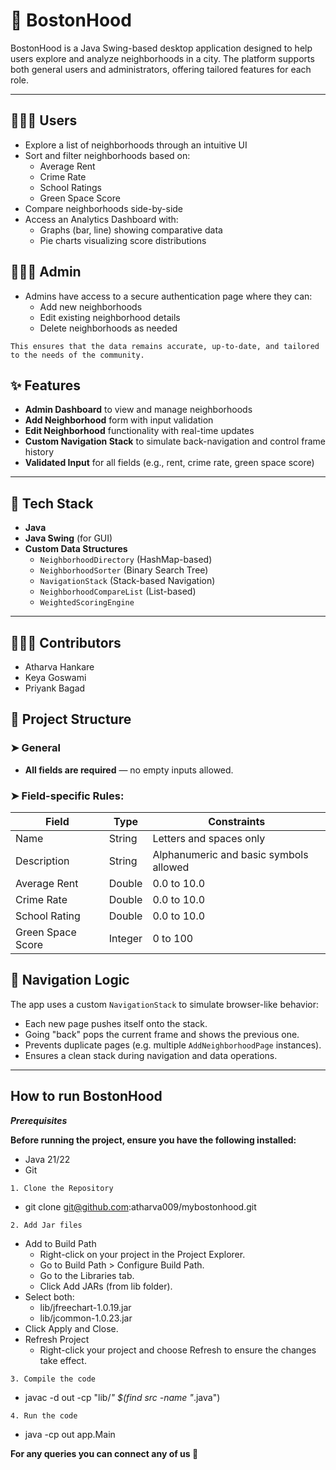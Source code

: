 # 🏡 BostonHood

BostonHood is a Java Swing-based desktop application designed to help users explore and analyze neighborhoods in a city. The platform supports both general users and administrators, offering tailored features for each role.

---
## 🧑🏼‍💻 Users
  - Explore a list of neighborhoods through an intuitive UI
  - Sort and filter neighborhoods based on:
      - Average Rent
      - Crime Rate
      - School Ratings
      - Green Space Score
  - Compare neighborhoods side-by-side
  - Access an Analytics Dashboard with:
    - Graphs (bar, line) showing comparative data
    - Pie charts visualizing score distributions
      
## 👩🏻‍💼 Admin
  - Admins have access to a secure authentication page where they can:
      - Add new neighborhoods
      - Edit existing neighborhood details
      - Delete neighborhoods as needed
        
`This ensures that the data remains accurate, up-to-date, and tailored to the needs of the community.`

## ✨ Features

- **Admin Dashboard** to view and manage neighborhoods
- **Add Neighborhood** form with input validation
- **Edit Neighborhood** functionality with real-time updates
- **Custom Navigation Stack** to simulate back-navigation and control frame history
- **Validated Input** for all fields (e.g., rent, crime rate, green space score)

---

## 🧰 Tech Stack

- **Java**
- **Java Swing** (for GUI)
- **Custom Data Structures**
  - `NeighborhoodDirectory` (HashMap-based)
  - `NeighborhoodSorter` (Binary Search Tree)
  - `NavigationStack` (Stack-based Navigation)
  - `NeighborhoodCompareList` (List-based)
  - `WeightedScoringEngine` 

---
## 👩🏻‍💻 Contributors
- Atharva Hankare
- Keya Goswami
- Priyank Bagad

## 📁 Project Structure

### ➤ General
- **All fields are required** — no empty inputs allowed.

### ➤ Field-specific Rules:

| Field            | Type     | Constraints                            |
|------------------|----------|----------------------------------------|
| Name             | String   | Letters and spaces only                |
| Description      | String   | Alphanumeric and basic symbols allowed |
| Average Rent     | Double   | 0.0 to 10.0                            |
| Crime Rate       | Double   | 0.0 to 10.0                            |
| School Rating    | Double   | 0.0 to 10.0                            |
| Green Space Score| Integer  | 0 to 100                               |

## 🧭 Navigation Logic

The app uses a custom `NavigationStack` to simulate browser-like behavior:
- Each new page pushes itself onto the stack.
- Going "back" pops the current frame and shows the previous one.
- Prevents duplicate pages (e.g. multiple `AddNeighborhoodPage` instances).
- Ensures a clean stack during navigation and data operations.

---
## How to run BostonHood

***Prerequisites***

**Before running the project, ensure you have the following installed:**
- Java 21/22
- Git

`1. Clone the Repository`
- git clone git@github.com:atharva009/mybostonhood.git

`2. Add Jar files`
- Add to Build Path
    - Right-click on your project in the Project Explorer.
    - Go to Build Path > Configure Build Path.
    - Go to the Libraries tab.
    - Click Add JARs (from lib folder).
- Select both:
    - lib/jfreechart-1.0.19.jar
    - lib/jcommon-1.0.23.jar
- Click Apply and Close.
- Refresh Project
  - Right-click your project and choose Refresh to ensure the changes take effect.

`3. Compile the code`
- javac -d out -cp "lib/*" $(find src -name "*.java")

`4. Run the code`
-  java -cp out app.Main


**For any queries you can connect any of us 📧**
